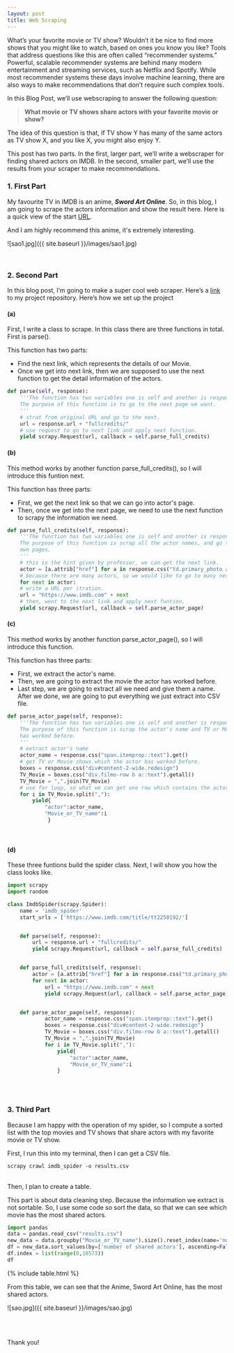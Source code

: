 ```yaml
---
layout: post
title: Web Scraping
---
```



What’s your favorite movie or TV show? Wouldn’t it be nice to find more shows that you might like to watch, based on ones you know you like? Tools that address questions like this are often called “recommender systems.” Powerful, scalable recommender systems are behind many modern entertainment and streaming services, such as Netflix and Spotify. While most recommender systems these days involve machine learning, there are also ways to make recommendations that don’t require such complex tools.

In this Blog Post, we’ll use webscraping to answer the following question:

>**What movie or TV shows share actors with your favorite movie or show?**

The idea of this question is that, if TV show Y has many of the same actors as TV show X, and you like X, you might also enjoy Y.

This post has two parts. In the first, larger part, we’ll write a webscraper for finding shared actors on IMDB. In the second, smaller part, we’ll use the results from your scraper to make recommendations.

### 1. First Part
My favourite TV in IMDB is an anime, ***Sword Art Online***. So, in this blog, I am going to scrape the actors information and show the result here.
Here is a quick view of the start [URL](https://www.imdb.com/title/tt2250192/).

And I am highly recommend this anime, it's extremely interesting.

![sao1.jpg]({{ site.baseurl }}/images/sao1.jpg)

<br />

### 2. Second Part

In this blog post, I’m going to make a super cool web scraper. Here’s a [link](https://github.com/panxinming/Web-Scraping) to my project repository. Here’s how we set up the project
<br />

#### (a)
First, I write a class to scrape. In this class there are three functions in total. First is parse().

This function has two parts:
- Find the next link, which represents the details of our Movie.
- Once we get into next link, then we are supposed to use the next function to get the detail information of the actors.

```python
def parse(self, response):
    '''The function has two variables one is self and another is response.
    The purpose of this function is to go to the next page we want.
    '''
    # strat from original URL and go to the next.
    url = response.url + "fullcredits/"
    # use request to go to next link and apply next function.
    yield scrapy.Request(url, callback = self.parse_full_credits)

```

#### (b)
This method works by another function parse_full_credits(), so I will introduce this funtion next.

This function has three parts:
- First, we get the next link so that we can go into actor's page.
- Then, once we get into the next page, we need to use the next function to scrapy the information we need.

```python
def parse_full_credits(self, response):
    '''The function has two variables one is self and another is response.
    The purpose of this function is scrap all the actor names, and go to their
    own pages.
    '''
    # this is the hint given by professor, we can get the next link.
    actor = [a.attrib["href"] for a in response.css("td.primary_photo a")]
    # because there are many actors, so we would like to go to many next pages.
    for next in actor:
    # write a URL per itration. 
    url = "https://www.imdb.com" + next
    # then, went to the next link and apply next funtion.
    yield scrapy.Request(url, callback = self.parse_actor_page)

```

#### (c)
This method works by another function parse_actor_page(), so I will introduce this function.

This function has three parts:
- First, we extract the actor's name.
- Then, we are going to extract the movie the actor has worked before.
- Last step, we are going to extract all we need and give them a name. After we done, we are going to put everything we just extract into CSV file.


```python
def parse_actor_page(self, response):
    '''The function has two variables one is self and another is response.
    The purpose of this function is scrap the actor's name and TV or Moive he 
    has worked before.
    '''
    # extract actor's name
    actor_name = response.css("span.itemprop::text").get()
    # get TV or Movie shows which the actor has worked before.
    boxes = response.css("div#content-2-wide.redesign")
    TV_Movie = boxes.css("div.filmo-row b a::text").getall()
    TV_Movie = ",".join(TV_Movie)
    # use for loop, so what we can get one row which contains the actor name and one TV or Movie show.
    for i in TV_Movie.split(","):
        yield{
            "actor":actor_name,
            "Movie_or_TV_name":i
             }

```

<br />

#### (d)
These three funtions build the spider class. Next, I will show you how the class looks like.


```python
import scrapy
import random

class ImdbSpider(scrapy.Spider):
    name = 'imdb_spider'
    start_urls = ['https://www.imdb.com/title/tt2250192/']


    def parse(self, response):
        url = response.url + "fullcredits/"
        yield scrapy.Request(url, callback = self.parse_full_credits)


    def parse_full_credits(self, response):
        actor = [a.attrib["href"] for a in response.css("td.primary_photo a")]
        for next in actor: 
            url = "https://www.imdb.com" + next
            yield scrapy.Request(url, callback = self.parse_actor_page)


    def parse_actor_page(self, response):
            actor_name = response.css("span.itemprop::text").get()
            boxes = response.css("div#content-2-wide.redesign")
            TV_Movie = boxes.css("div.filmo-row b a::text").getall()
            TV_Movie = ",".join(TV_Movie)
            for i in TV_Movie.split(","):
                yield{
                    "actor":actor_name,
                    "Movie_or_TV_name":i
                }
```

<br />
<br />

### 3. Third Part

Because I am happy with the operation of my spider, so I compute a sorted list with the top movies and TV shows that share actors with my favorite movie or TV show.


First, I run this into my terminal, then I can get a CSV file.
```
scrapy crawl imdb_spider -o results.csv
```
<br />
Then, I plan to create a table.

This part is about data cleaning step. Because the information we extract is not sortable. So, I use some code so sort the data, so that we can see which movie has the most shared actors.
```python
import pandas
data = pandas.read_csv("results.csv")
new_data = data.groupby("Movie_or_TV_name").size().reset_index(name='number of shared actors')
df = new_data.sort_values(by=['number of shared actors'], ascending=False)
df.index = list(range(0,10573))
df
```

{% include table.html %}


From this table, we can see that the Anime, Sword Art Online, has the most shared actors.


![sao.jpg]({{ site.baseurl }}/images/sao.jpg)


<br />

<br />

Thank you!